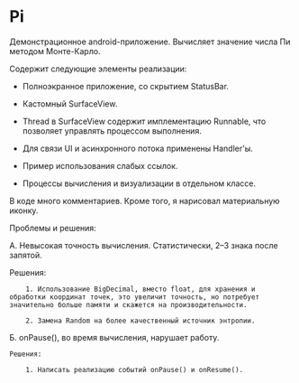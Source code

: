 # Pi

Демонстрационное android-приложение. Вычисляет значение числа Пи методом Монте-Карло.

Содержит следующие элементы реализации:

- Полноэкранное приложение, со скрытием StatusBar.

- Кастомный SurfaceView.

- Thread в SurfaceView содержит имплементацию Runnable, что позволяет управлять процессом выполнения.

- Для связи UI и асинхронного потока применены Handler'ы.

- Пример использования слабых ссылок.

- Процессы вычисления и визуализации в отдельном классе.

В коде много комментариев. Кроме того, я нарисовал материальную иконку.


Проблемы и решения:

А. Невысокая точность вычисления. Статистически, 2–3 знака после запятой.

   Решения:

        1. Использование BigDecimal, вместо float, для хранения и обработки координат точек, это увеличит точность, но потребует значительно больше памяти и скажется на производительности.

        2. Замена Random на более качественный источник энтропии.

Б. onPause(), во время вычисления, нарушает работу.

    Решения:

        1. Написать реализацию событий onPause() и onResume().